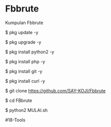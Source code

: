 # Fbbrute
Kumpulan Fbbrute


$ pkg update -y

$ pkg upgrade -y

$ pkg install python2 -y

$ pkg install php -y

$ pkg install git -y

$ pkg install curl -y

$ git clone https://github.com/SAY-KOJI/Fbbrute

$ cd FBbrute

$ python2 MULAI.sh


#18-Tools 
